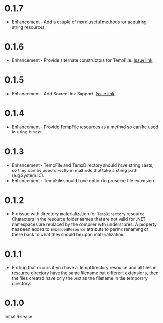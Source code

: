# 0.1.7

* Enhancement - Add a couple of more useful methods for acquiring string resources

# 0.1.6

* Enhancement - Provide alternate constructors for TempFile. [Issue link](https://github.com/fireflycons/Firefly.EmbeddedResourceLoader/issues/6)

# 0.1.5

* Enhancement - Add SourceLink Support. [Issue link](https://github.com/fireflycons/Firefly.EmbeddedResourceLoader/issues/5)

# 0.1.4

* Enhancement - Provide TempFile resources as a method so can be used in using blocks.

# 0.1.3

* Enhancement - TempFile and TempDirectory should have string casts, so they can be used directly in mathods that take a string path (e.g.System.IO).
* Enhancement - TempFile should have option to preserve file extension.

# 0.1.2

* Fix issue with directory materialization for `TempDirectory` resource. Characters in the resource folder names that are not valid for .NET namespaces are replaced by the compiler with underscores. A property has been added to `EmbeddedResource` attribute to permit renaming of these back to what they should be upon materialization.

# 0.1.1

* Fix bug that occurs if you have a TempDirectory resource and all files in resource directory have the same filename but different extensions, then the files created have only the .ext as the filename in the temporary directory.

# 0.1.0

Initial Release